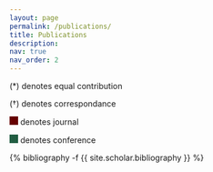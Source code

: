 ```yaml
---
layout: page
permalink: /publications/
title: Publications
description:
nav: true
nav_order: 2
---
```

<p>
(*) denotes equal contribution
</p>
<p>
(†) denotes correspondance
</p>
<p>
<span style="display: inline-block; width: 15px; height: 15px; background-color: #600;"></span> denotes journal
</p>
<p>
<span style="display: inline-block; width: 15px; height: 15px; background-color: #215d42;"></span> denotes conference
</p>
<!-- _pages/publications.md -->
<div class="publications">

{% bibliography -f {{ site.scholar.bibliography }} %}

</div>

